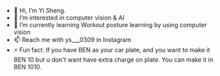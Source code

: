 - 👋 Hi, I’m Yi Sheng.
- 👀 I’m interested in computer vision & AI
- 🌱 I’m currently learning Workout posture learning by using computer vision
- 📫 Reach me with ys___0309 in Instagram
- ⚡ Fun fact: If you have BEN as your car plate, and you want to make it BEN 10 but u don't want have extra charge on plate. You can make it in BEN 1010.

<!---
ongyisheng0309/ongyisheng0309 is a ✨ special ✨ repository because its `README.md` (this file) appears on your GitHub profile.
You can click the Preview link to take a look at your changes.
--->
